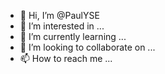 - 👋 Hi, I’m @PaulYSE
- 👀 I’m interested in ...
- 🌱 I’m currently learning ...
- 💞️ I’m looking to collaborate on ...
- 📫 How to reach me ...

<!---
PaulYSE/PaulYSE is a ✨ special ✨ repository because its `README.md` (this file) appears on your GitHub profile.
You can click the Preview link to take a look at your changes.
--->
